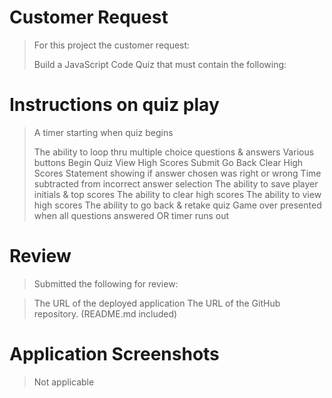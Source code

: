 # Customer Request
>For this project the customer request:
>
>Build a JavaScript Code Quiz that must contain the following:

# Instructions on quiz play
>A timer starting when quiz begins
>
>The ability to loop thru multiple choice questions & answers
>Various buttons
>Begin Quiz
>View High Scores
>Submit
>Go Back
>Clear High Scores
>Statement showing if answer chosen was right or wrong
>Time subtracted from incorrect answer selection
>The ability to save player initials & top scores
>The ability to clear high scores
>The ability to view high scores
>The ability to go back & retake quiz
>Game over presented when all questions answered OR timer runs out

# Review
>Submitted the following for review:

>The URL of the deployed application
>The URL of the GitHub repository. (README.md included)

# Application Screenshots
>Not applicable
